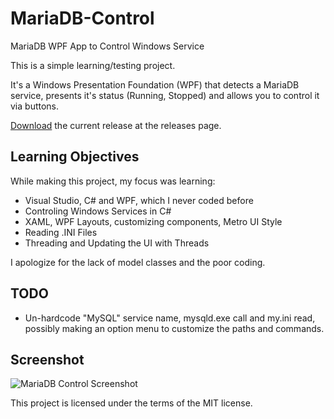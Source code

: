 # MariaDB-Control
MariaDB WPF App to Control Windows Service

This is a simple learning/testing project. 

It's a Windows Presentation Foundation (WPF) that detects a MariaDB service, presents it's status (Running, Stopped) and allows you to control it via buttons.

[Download](https://github.com/lucianosaito/MariaDB-Control/releases) the current release at the releases page.

## Learning Objectives
While making this project, my focus was learning:
- Visual Studio, C# and WPF, which I never coded before
- Controling Windows Services in C#
- XAML, WPF Layouts, customizing components, Metro UI Style
- Reading .INI Files
- Threading and Updating the UI with Threads

I apologize for the lack of model classes and the poor coding.

## TODO
- Un-hardcode "MySQL" service name, mysqld.exe call and my.ini read, possibly making an option menu to customize the paths and commands.

## Screenshot

![MariaDB Control Screenshot](https://lucianosaito.github.io/mdb_screenshot.png)



This project is licensed under the terms of the MIT license.
